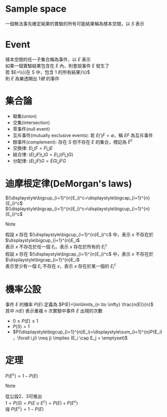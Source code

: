 # Sample space
一個無法事先確定結果的實驗的所有可能結果稱為樣本空間，以 $S$ 表示
# Event
樣本空間的任一子集合稱為事件，以 $E$ 表示  
如果一個實驗結果包含在 $E$ 內，則會說事件 $E$ 發生了  
若 $E=\\{{在 S 中，包含 1 的所有結果}\\}$  
則 $E$ 為樂透開出 $1號$ 的事件 
# 集合論
- 聯集(union)
- 交集(intersection)
- 零事件(null event)
- 互斥事件(mutually exclusive events): 若 $E \bigcap F = \emptyset$，稱 $E$$F$ 為互斥事件
- 餘事件(complement): 存在 $S$ 但不存在 $E$ 的集合，標記為 $E^c$
- 交換律: $E \bigcup F = F \bigcup E$
- 結合律: $(E \bigcup F) \bigcup G = E \bigcup (F \bigcup G)$
- 分配律: $(E \bigcup F)G = EG \bigcup FG$
# 迪摩根定律(DeMorgan's laws)
$(\displaystyle\bigcup_{i=1}^{n}E_i)^c=\displaystyle\bigcap_{i=1}^{n}{E_i}^c$  
$(\displaystyle\bigcap_{i=1}^{n}E_i)^c=\displaystyle\bigcup_{i=1}^{n}{E_i}^c$
> [!Note]
> 假設 $x$ 存在 $(\displaystyle\bigcup_{i=1}^{n}E_i)^c$ 中，表示 $x$ 不存在於 $\displaystyle\bigcup_{i=1}^{n}E_i$  
> 表示 $x$ 不存在於任一個 $E_i$，表示 $x$ 存在於所有的 ${E_i}^c$  
> 假設 $x$ 存在 $(\displaystyle\bigcap_{i=1}^{n}E_i)^c$ 中，表示 $x$ 不存在於 $\displaystyle\bigcap_{i=1}^{n}E_i$  
> 表示至少有一個 $E_i$ 不存在 $x$，表示 $x$ 存在於某一個的 ${E_i}^c$
# 機率公設
事件 $E$ 的機率 $P(E)$ 定義為 $P(E)=\lim\limits_{n \to \infty} \frac{n(E)}{n}$  
其中 $n(E)$ 表示重複 $n$ 次實驗中事件 $E$ 出現的次數
- $0 \leq P(E) \leq 1$
- $P(S)=1$
- $P(\displaystyle\bigcup_{i=1}^{n}E_i)=\displaystyle\sum_{i=1}^{n}P(E_i)，\forall i,j(i \neq j) \implies (E_i \cap E_j = \emptyset)$
# 定理
$P(E^c)=1-P(E)$
> [!NOTE]
> 從公設2、3可推出  
> $1 = P(S) = P(E \cup E^c) = P(E) + P(E^c)$  
> 得 $P(E^c)=1-P(E)$
